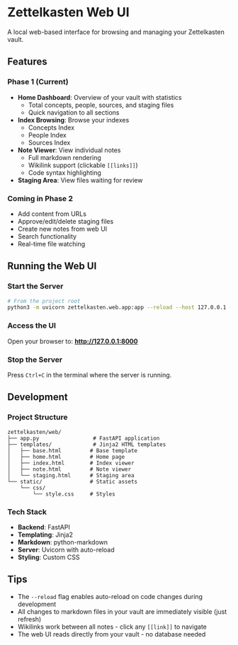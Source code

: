 # Zettelkasten Web UI

A local web-based interface for browsing and managing your Zettelkasten vault.

## Features

### Phase 1 (Current)
- **Home Dashboard**: Overview of your vault with statistics
  - Total concepts, people, sources, and staging files
  - Quick navigation to all sections
- **Index Browsing**: Browse your indexes
  - Concepts Index
  - People Index
  - Sources Index
- **Note Viewer**: View individual notes
  - Full markdown rendering
  - Wikilink support (clickable `[[links]]`)
  - Code syntax highlighting
- **Staging Area**: View files waiting for review

### Coming in Phase 2
- Add content from URLs
- Approve/edit/delete staging files
- Create new notes from web UI
- Search functionality
- Real-time file watching

## Running the Web UI

### Start the Server

```bash
# From the project root
python3 -m uvicorn zettelkasten.web.app:app --reload --host 127.0.0.1 --port 8000
```

### Access the UI

Open your browser to: **http://127.0.0.1:8000**

### Stop the Server

Press `Ctrl+C` in the terminal where the server is running.

## Development

### Project Structure

```
zettelkasten/web/
├── app.py                 # FastAPI application
├── templates/             # Jinja2 HTML templates
│   ├── base.html         # Base template
│   ├── home.html         # Home page
│   ├── index.html        # Index viewer
│   ├── note.html         # Note viewer
│   └── staging.html      # Staging area
└── static/               # Static assets
    └── css/
        └── style.css     # Styles
```

### Tech Stack

- **Backend**: FastAPI
- **Templating**: Jinja2
- **Markdown**: python-markdown
- **Server**: Uvicorn with auto-reload
- **Styling**: Custom CSS

## Tips

- The `--reload` flag enables auto-reload on code changes during development
- All changes to markdown files in your vault are immediately visible (just refresh)
- Wikilinks work between all notes - click any `[[link]]` to navigate
- The web UI reads directly from your vault - no database needed
